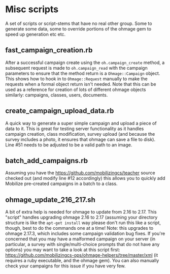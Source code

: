 # Misc scripts
A set of scripts or script-stems that have no real other group.  Some to generate some data, some to override portions of the ohmage gem to speed up generation etc etc.

## fast_campaign_creation.rb
After a successful campaign create using the `oh.campaign_create` method, a subsequent request is made to `oh.campaign_read` with the campaign parameters to ensure that the method return is a `Ohmage::Campaign` object. This shows how to hook in to `Ohmage::Request` manually to make the requests when a formal object return isn't needed.  Note that this can be used as a reference for creation of lots of different ohmage objects similarly: campaigns, classes, users, documents.

## create_campaign_upload_data.rb
A quick way to generate a super simple campaign and upload a piece of data to it.  This is great for testing server functionality as it handles campaign creation, class modification, survey upload (and because the survey includes a photo, it ensures that ohmage can save a file to disk). Line #51 needs to be adjusted to be a valid path to an image.

## batch_add_campaigns.rb
Assuming you have the https://github.com/mobilizingcs/teacher source checked out (and modify line #12 accordingly) this allows you to quickly add Mobilize pre-created campaigns in a batch to a class.

## ohmage_update_216_217.sh
A bit of extra help is needed for ohmage to update from 2.16 to 2.17. This "script" handles upgrading ohmage 2.16 to 2.17 (assuming your directory structure is like the `apt-get install` way please don't run this like a script, though, best to do the commands one at a time! Note: this upgrades to ohmage 2.17.3, which includes some campaign validation bug fixes. If you're concerned that you may have a malformed campaign on your server (in particular, a survey with single/multi-choice prompts that do not have any options) you may want to take a look at this script first: https://github.com/mobilizingcs-ops/ohmage-helpers/tree/master/xml (it requires a ruby executable, and the ohmage gem).  You can also manually check your campaigns for this issue if you have very few. 